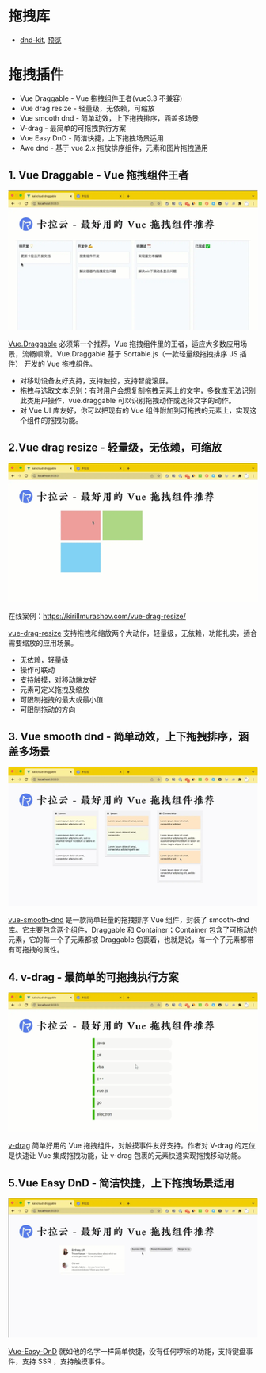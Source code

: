 # 拖拽库

- [dnd-kit](https://github.com/clauderic/dnd-kit), [预览](https://master--5fc05e08a4a65d0021ae0bf2.chromatic.com/?path=/story/core-draggable-hooks-usedraggable--basic-setup)

# 拖拽插件

- Vue Draggable - Vue 拖拽组件王者(vue3.3 不兼容)
- Vue drag resize - 轻量级，无依赖，可缩放
- Vue smooth dnd - 简单动效，上下拖拽排序，涵盖多场景
- V-drag - 最简单的可拖拽执行方案
- Vue Easy DnD - 简洁快捷，上下拖拽场景适用
- Awe dnd - 基于 vue 2.x 拖放排序组件，元素和图片拖拽通用

## 1. Vue Draggable - Vue 拖拽组件王者

![Alt text](552995-18c95833a3efce50.webp)

[Vue.Draggable](https://npm.io/package/vue-draggable) 必须第一个推荐，Vue 拖拽组件里的王者，适应大多数应用场景，流畅顺滑。Vue.Draggable 基于 Sortable.js（一款轻量级拖拽排序 JS 插件） 开发的 Vue 拖拽组件。

- 对移动设备友好支持，支持触控，支持智能滚屏。
- 拖拽与选取文本识别：有时用户会想复制拖拽元素上的文字，多数库无法识别此类用户操作，vue.draggable 可以识别拖拽动作或选择文字的动作。
- 对 Vue UI 库友好，你可以把现有的 Vue 组件附加到可拖拽的元素上，实现这个组件的拖拽功能。

## 2.Vue drag resize - 轻量级，无依赖，可缩放

![Alt text](666382022-dbb3126f5afab9a1.webp)

在线案例：https://kirillmurashov.com/vue-drag-resize/

[vue-drag-resize](https://github.com/kirillmurashov/vue-drag-resize) 支持拖拽和缩放两个大动作，轻量级，无依赖，功能扎实，适合需要缩放的应用场景。

- 无依赖，轻量级
- 操作可联动
- 支持触摸，对移动端友好
- 元素可定义拖拽及缩放
- 可限制拖拽的最大或最小值
- 可限制拖动的方向

## 3. Vue smooth dnd - 简单动效，上下拖拽排序，涵盖多场景

![Alt text](753833196-9bed54f83acfb4f4.webp)

[vue-smooth-dnd](https://github.com/kutlugsahin/vue-smooth-dnd) 是一款简单轻量的拖拽排序 Vue 组件，封装了 smooth-dnd 库。它主要包含两个组件，Draggable 和 Container；Container 包含了可拖动的元素，它的每一个子元素都被 Draggable 包裹着，也就是说，每一个子元素都带有可拖拽的属性。

## 4. v-drag - 最简单的可拖拽执行方案

![Alt text](2731043937-f6d9e4ae3cd9e052.webp)

[v-drag](https://github.com/nil/v-drag) 简单好用的 Vue 拖拽组件，对触摸事件友好支持。作者对 V-drag 的定位是快速让 Vue 集成拖拽功能，让 v-drag 包裹的元素快速实现拖拽移动功能。

## 5.Vue Easy DnD - 简洁快捷，上下拖拽场景适用

![Alt text](81057190-3f6f149f0d577476.webp)

[Vue-Easy-DnD](https://github.com/rlemaigre/Easy-DnD) 就如他的名字一样简单快捷，没有任何啰嗦的功能，支持键盘事件，支持 SSR ，支持触摸事件。
